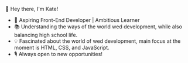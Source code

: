 👋 Hey there, I'm Kate!
- 🚀 Aspiring Front-End Developer | Ambitious Learner
- 📚 Understanding the ways of the world wed development, while also balancing high school life.
- 💡 Fascinated about the world of wed development, main focus at the moment is HTML, CSS, and JavaScript.
- 🎙️ Always open to new opportunities!
<!---
kateisanovice/kateisanovice is a ✨ special ✨ repository because its `README.md` (this file) appears on your GitHub profile.
You can click the Preview link to take a look at your changes.
--->
